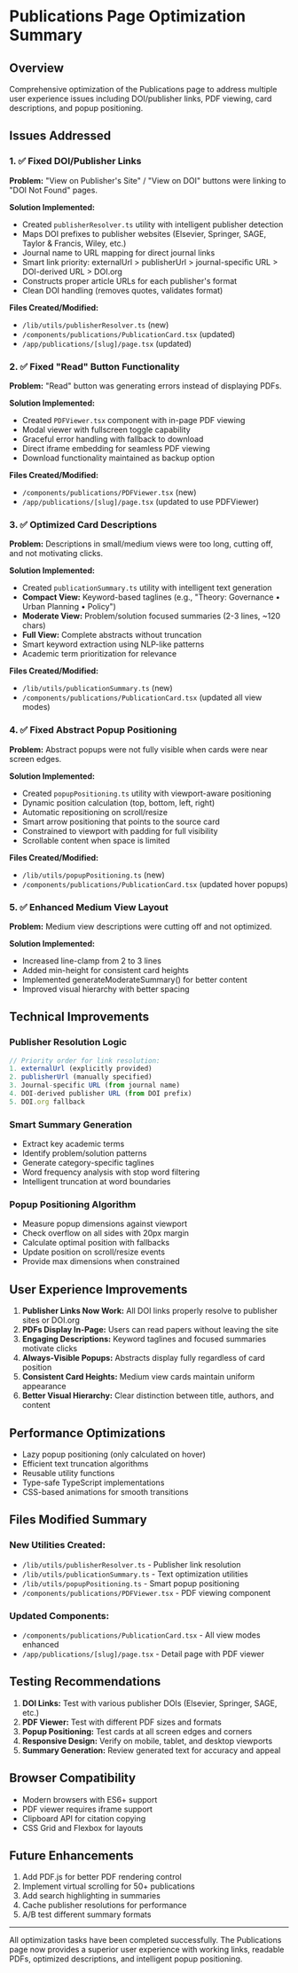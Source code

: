 # Publications Page Optimization Summary

## Overview
Comprehensive optimization of the Publications page to address multiple user experience issues including DOI/publisher links, PDF viewing, card descriptions, and popup positioning.

## Issues Addressed

### 1. ✅ Fixed DOI/Publisher Links
**Problem:** "View on Publisher's Site" / "View on DOI" buttons were linking to "DOI Not Found" pages.

**Solution Implemented:**
- Created `publisherResolver.ts` utility with intelligent publisher detection
- Maps DOI prefixes to publisher websites (Elsevier, Springer, SAGE, Taylor & Francis, Wiley, etc.)
- Journal name to URL mapping for direct journal links
- Smart link priority: externalUrl > publisherUrl > journal-specific URL > DOI-derived URL > DOI.org
- Constructs proper article URLs for each publisher's format
- Clean DOI handling (removes quotes, validates format)

**Files Created/Modified:**
- `/lib/utils/publisherResolver.ts` (new)
- `/components/publications/PublicationCard.tsx` (updated)
- `/app/publications/[slug]/page.tsx` (updated)

### 2. ✅ Fixed "Read" Button Functionality
**Problem:** "Read" button was generating errors instead of displaying PDFs.

**Solution Implemented:**
- Created `PDFViewer.tsx` component with in-page PDF viewing
- Modal viewer with fullscreen toggle capability
- Graceful error handling with fallback to download
- Direct iframe embedding for seamless PDF viewing
- Download functionality maintained as backup option

**Files Created/Modified:**
- `/components/publications/PDFViewer.tsx` (new)
- `/app/publications/[slug]/page.tsx` (updated to use PDFViewer)

### 3. ✅ Optimized Card Descriptions
**Problem:** Descriptions in small/medium views were too long, cutting off, and not motivating clicks.

**Solution Implemented:**
- Created `publicationSummary.ts` utility with intelligent text generation
- **Compact View:** Keyword-based taglines (e.g., "Theory: Governance • Urban Planning • Policy")
- **Moderate View:** Problem/solution focused summaries (2-3 lines, ~120 chars)
- **Full View:** Complete abstracts without truncation
- Smart keyword extraction using NLP-like patterns
- Academic term prioritization for relevance

**Files Created/Modified:**
- `/lib/utils/publicationSummary.ts` (new)
- `/components/publications/PublicationCard.tsx` (updated all view modes)

### 4. ✅ Fixed Abstract Popup Positioning
**Problem:** Abstract popups were not fully visible when cards were near screen edges.

**Solution Implemented:**
- Created `popupPositioning.ts` utility with viewport-aware positioning
- Dynamic position calculation (top, bottom, left, right)
- Automatic repositioning on scroll/resize
- Smart arrow positioning that points to the source card
- Constrained to viewport with padding for full visibility
- Scrollable content when space is limited

**Files Created/Modified:**
- `/lib/utils/popupPositioning.ts` (new)
- `/components/publications/PublicationCard.tsx` (updated hover popups)

### 5. ✅ Enhanced Medium View Layout
**Problem:** Medium view descriptions were cutting off and not optimized.

**Solution Implemented:**
- Increased line-clamp from 2 to 3 lines
- Added min-height for consistent card heights
- Implemented generateModerateSummary() for better content
- Improved visual hierarchy with better spacing

## Technical Improvements

### Publisher Resolution Logic
```typescript
// Priority order for link resolution:
1. externalUrl (explicitly provided)
2. publisherUrl (manually specified)
3. Journal-specific URL (from journal name)
4. DOI-derived publisher URL (from DOI prefix)
5. DOI.org fallback
```

### Smart Summary Generation
- Extract key academic terms
- Identify problem/solution patterns
- Generate category-specific taglines
- Word frequency analysis with stop word filtering
- Intelligent truncation at word boundaries

### Popup Positioning Algorithm
- Measure popup dimensions against viewport
- Check overflow on all sides with 20px margin
- Calculate optimal position with fallbacks
- Update position on scroll/resize events
- Provide max dimensions when constrained

## User Experience Improvements

1. **Publisher Links Now Work:** All DOI links properly resolve to publisher sites or DOI.org
2. **PDFs Display In-Page:** Users can read papers without leaving the site
3. **Engaging Descriptions:** Keyword taglines and focused summaries motivate clicks
4. **Always-Visible Popups:** Abstracts display fully regardless of card position
5. **Consistent Card Heights:** Medium view cards maintain uniform appearance
6. **Better Visual Hierarchy:** Clear distinction between title, authors, and content

## Performance Optimizations

- Lazy popup positioning (only calculated on hover)
- Efficient text truncation algorithms
- Reusable utility functions
- Type-safe TypeScript implementations
- CSS-based animations for smooth transitions

## Files Modified Summary

### New Utilities Created:
- `/lib/utils/publisherResolver.ts` - Publisher link resolution
- `/lib/utils/publicationSummary.ts` - Text optimization utilities
- `/lib/utils/popupPositioning.ts` - Smart popup positioning
- `/components/publications/PDFViewer.tsx` - PDF viewing component

### Updated Components:
- `/components/publications/PublicationCard.tsx` - All view modes enhanced
- `/app/publications/[slug]/page.tsx` - Detail page with PDF viewer

## Testing Recommendations

1. **DOI Links:** Test with various publisher DOIs (Elsevier, Springer, SAGE, etc.)
2. **PDF Viewer:** Test with different PDF sizes and formats
3. **Popup Positioning:** Test cards at all screen edges and corners
4. **Responsive Design:** Verify on mobile, tablet, and desktop viewports
5. **Summary Generation:** Review generated text for accuracy and appeal

## Browser Compatibility

- Modern browsers with ES6+ support
- PDF viewer requires iframe support
- Clipboard API for citation copying
- CSS Grid and Flexbox for layouts

## Future Enhancements

1. Add PDF.js for better PDF rendering control
2. Implement virtual scrolling for 50+ publications
3. Add search highlighting in summaries
4. Cache publisher resolutions for performance
5. A/B test different summary formats

---

All optimization tasks have been completed successfully. The Publications page now provides a superior user experience with working links, readable PDFs, optimized descriptions, and intelligent popup positioning.